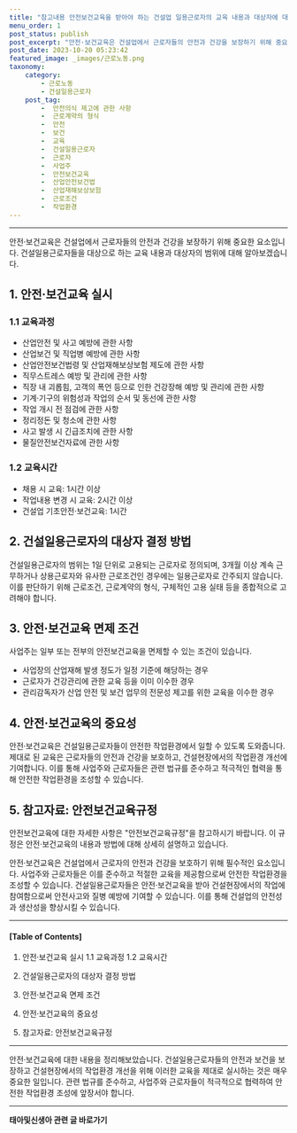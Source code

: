 ```yaml
---
title: "참고내용 안전보건교육을 받아야 하는 건설업 일용근로자의 교육 내용과 대상자에 대해 알아보자"
menu_order: 1
post_status: publish
post_excerpt: "안전·보건교육은 건설업에서 근로자들의 안전과 건강을 보장하기 위해 중요한 요소입니다. 건설일용근로자들을 대상으로 하는 교육 내용과 대상자의 범위에 대해 알아보겠습니다."
post_date: 2023-10-20 05:23:42
featured_image: _images/근로노동.png
taxonomy:
    category:
        - 근로노동
        - 건설일용근로자
    post_tag:
        -  안전의식 제고에 관한 사항
        -  근로계약의 형식
        -  안전
        -  보건
        -  교육
        -  건설일용근로자
        -  근로자
        -  사업주
        -  안전보건교육
        -  산업안전보건법
        -  산업재해보상보험
        -  근로조건
        -  작업환경
---
```



---

안전·보건교육은 건설업에서 근로자들의 안전과 건강을 보장하기 위해 중요한 요소입니다. 건설일용근로자들을 대상으로 하는 교육 내용과 대상자의 범위에 대해 알아보겠습니다.

## 1. 안전·보건교육 실시
### 1.1 교육과정
- 산업안전 및 사고 예방에 관한 사항
- 산업보건 및 직업병 예방에 관한 사항
- 산업안전보건법령 및 산업재해보상보험 제도에 관한 사항
- 직무스트레스 예방 및 관리에 관한 사항
- 직장 내 괴롭힘, 고객의 폭언 등으로 인한 건강장해 예방 및 관리에 관한 사항
- 기계·기구의 위험성과 작업의 순서 및 동선에 관한 사항
- 작업 개시 전 점검에 관한 사항
- 정리정돈 및 청소에 관한 사항
- 사고 발생 시 긴급조치에 관한 사항
- 물질안전보건자료에 관한 사항

### 1.2 교육시간
- 채용 시 교육: 1시간 이상
- 작업내용 변경 시 교육: 2시간 이상
- 건설업 기초안전·보건교육: 1시간

## 2. 건설일용근로자의 대상자 결정 방법
건설일용근로자의 범위는 1일 단위로 고용되는 근로자로 정의되며, 3개월 이상 계속 근무하거나 상용근로자와 유사한 근로조건인 경우에는 일용근로자로 간주되지 않습니다. 이를 판단하기 위해 근로조건, 근로계약의 형식, 구체적인 고용 실태 등을 종합적으로 고려해야 합니다.

## 3. 안전·보건교육 면제 조건
사업주는 일부 또는 전부의 안전보건교육을 면제할 수 있는 조건이 있습니다.
- 사업장의 산업재해 발생 정도가 일정 기준에 해당하는 경우
- 근로자가 건강관리에 관한 교육 등을 이미 이수한 경우
- 관리감독자가 산업 안전 및 보건 업무의 전문성 제고를 위한 교육을 이수한 경우

## 4. 안전·보건교육의 중요성
안전·보건교육은 건설일용근로자들이 안전한 작업환경에서 일할 수 있도록 도와줍니다. 제대로 된 교육은 근로자들의 안전과 건강을 보호하고, 건설현장에서의 작업환경 개선에 기여합니다. 이를 통해 사업주와 근로자들은 관련 법규를 준수하고 적극적인 협력을 통해 안전한 작업환경을 조성할 수 있습니다.

## 5. 참고자료: 안전보건교육규정
안전보건교육에 대한 자세한 사항은 "안전보건교육규정"을 참고하시기 바랍니다. 이 규정은 안전·보건교육의 내용과 방법에 대해 상세히 설명하고 있습니다.

안전·보건교육은 건설업에서 근로자의 안전과 건강을 보호하기 위해 필수적인 요소입니다. 사업주와 근로자들은 이를 준수하고 적절한 교육을 제공함으로써 안전한 작업환경을 조성할 수 있습니다. 건설일용근로자들은 안전·보건교육을 받아 건설현장에서의 작업에 참여함으로써 안전사고와 질병 예방에 기여할 수 있습니다. 이를 통해 건설업의 안전성과 생산성을 향상시킬 수 있습니다.

---

#### [Table of Contents]

1. 안전·보건교육 실시
   1.1 교육과정
   1.2 교육시간

2. 건설일용근로자의 대상자 결정 방법

3. 안전·보건교육 면제 조건

4. 안전·보건교육의 중요성

5. 참고자료: 안전보건교육규정

---

안전·보건교육에 대한 내용을 정리해보았습니다. 건설일용근로자들의 안전과 보건을 보장하고 건설현장에서의 작업환경 개선을 위해 이러한 교육을 제대로 실시하는 것은 매우 중요한 일입니다. 관련 법규를 준수하고, 사업주와 근로자들이 적극적으로 협력하여 안전한 작업환경 조성에 앞장서야 합니다.
<!-- wp:separator -->
<hr class="wp-block-separator has-alpha-channel-opacity"/>
<!-- /wp:separator -->

<!-- wp:group {"backgroundColor":"base","layout":{"type":"constrained"}} -->
<div class="wp-block-group has-base-background-color has-background"><!-- wp:paragraph {"align":"center","fontSize":"medium"} -->
<p class="has-text-align-center has-large-font-size"><strong>태아및신생아 관련 글 바로가기</strong></p>
<!-- /wp:paragraph -->


<!-- wp:latest-posts
{"categories":[{"id":1496,"count":19,"description":"","link":"https://uknowlaw.com/category/%ed%83%9c%ec%95%84%eb%b0%8f%ec%8b%a0%ec%83%9d%ec%95%84/","name":"태아및신생아","slug":"태아및신생아","taxonomy":"category","parent":0,"meta":[],"_links":{"self":[{"href":"https://uknowlaw.com/wp-json/wp/v2/categories/1496"}],"collection":[{"href":"https://uknowlaw.com/wp-json/wp/v2/categories"}],"about":[{"href":"https://uknowlaw.com/wp-json/wp/v2/taxonomies/category"}],"wp:post_type":[{"href":"https://uknowlaw.com/wp-json/wp/v2/posts?categories=1496"}],"curies":[{"name":"wp","href":"https://api.w.org/{rel}","templated":true}]}}],"postsToShow":100,"excerptLength":28,"postLayout":"grid","columns":2,"featuredImageAlign":"left","featuredImageSizeSlug":"large","fontSize":"small"} /--></div>
<!-- /wp:group -->